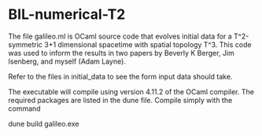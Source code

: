 # BIL-numerical-T2

The file galileo.ml is OCaml source code that evolves initial data for a T^2-symmetric 3+1 dimensional spacetime with spatial topology T^3. This code was used to inform the results in two papers by Beverly K Berger, Jim Isenberg, and myself (Adam Layne).

Refer to the files in initial_data to see the form input data should take.

The executable will compile using version 4.11.2 of the OCaml compiler. The required packages are listed in the dune file. Compile simply with the command

dune build galileo.exe